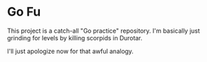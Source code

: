 # Go Fu

This project is a catch-all "Go practice" repository.  I'm basically just
grinding for levels by killing scorpids in Durotar.

I'll just apologize now for that awful analogy.

